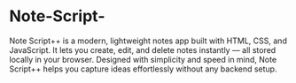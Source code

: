 # Note-Script-
Note Script++ is a modern, lightweight notes app built with HTML, CSS, and JavaScript. It lets you create, edit, and delete notes instantly — all stored locally in your browser. Designed with simplicity and speed in mind, Note Script++ helps you capture ideas effortlessly without any backend setup.
